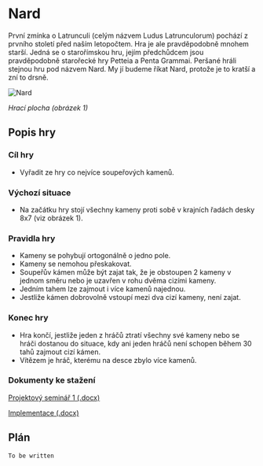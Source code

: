 # Nard

První zmínka o Latrunculi (celým názvem Ludus Latrunculorum) pochází z prvního století před naším letopočtem. Hra je ale pravděpodobně mnohem starší. Jedná se o starořímskou hru, jejím předchůdcem jsou pravděpodobně starořecké hry Petteia a Penta Grammai. Peršané hráli stejnou hru pod názvem Nard. My jí budeme říkat Nard, protože je to kratší a zní to drsně.

![Nard](https://github.com/PetrGitub/Nard/tree/main/docs/hraci_plocha.png "Nard hrací pocha")

_Hrací plocha (obrázek 1)_

## Popis hry

### Cíl hry

- Vyřadit ze hry co nejvíce soupeřových kamenů.

### Výchozí situace

- Na začátku hry stojí všechny kameny proti sobě v krajních řadách desky 8x7 (viz obrázek 1).

### Pravidla hry

- Kameny se pohybují ortogonálně o jedno pole.
- Kameny se nemohou přeskakovat.
- Soupeřův kámen může být zajat tak, že je obstoupen 2 kameny v jednom směru nebo je
uzavřen v rohu dvěma cizími kameny.
- Jedním tahem lze zajmout i více kamenů najednou.
- Jestliže kámen dobrovolně vstoupí mezi dva cizí kameny, není zajat.

### Konec hry

- Hra končí, jestliže jeden z hráčů ztratí všechny své kameny nebo se hráči dostanou do situace, kdy ani jeden hráčů není schopen během 30 tahů zajmout cizí kámen.
- Vítězem je hráč, kterému na desce zbylo více kamenů.

### Dokumenty ke stažení

[Projektový seminář 1 (.docx)](https://github.com/PetrGitub/Nard/tree/main/docs/projektovy_seminar1_informace.docx)

[Implementace (.docx)](https://github.com/PetrGitub/Nard/tree/main/docs/implementace_informace_o_vyvoji_programu.docx)

## Plán

```
To be written
```

